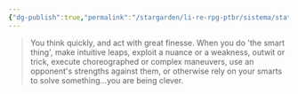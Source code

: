 ```yaml
---
{"dg-publish":true,"permalink":"/stargarden/li-re-rpg-ptbr/sistema/stats/abordagens/clever/","created":"2025-01-11T01:25:55.926-03:00","updated":"2025-01-12T02:32:42.986-03:00"}
---
```



> You think quickly, and act with great finesse. When you do 'the smart thing', make intuitive leaps, exploit a nuance or a weakness, outwit or trick, execute choreographed or complex maneuvers, use an opponent's strengths against them, or otherwise rely on your smarts to solve something...you are being clever.
